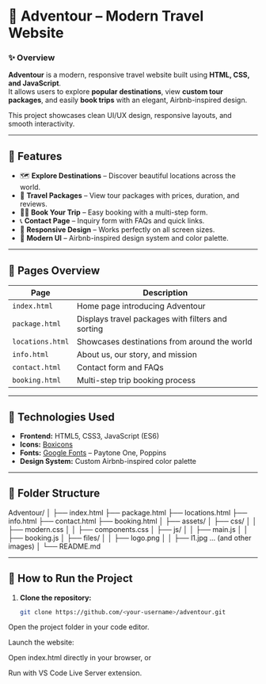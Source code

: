 # 🧳 Adventour – Modern Travel Website

### ✨ Overview
**Adventour** is a modern, responsive travel website built using **HTML, CSS, and JavaScript**.  
It allows users to explore **popular destinations**, view **custom tour packages**, and easily **book trips** with an elegant, Airbnb-inspired design.  

This project showcases clean UI/UX design, responsive layouts, and smooth interactivity.

---

## 🚀 Features
- 🗺️ **Explore Destinations** – Discover beautiful locations across the world.  
- 🧾 **Travel Packages** – View tour packages with prices, duration, and reviews.  
- 🧍‍♂️ **Book Your Trip** – Easy booking with a multi-step form.  
- 📞 **Contact Page** – Inquiry form with FAQs and quick links.  
- 💬 **Responsive Design** – Works perfectly on all screen sizes.  
- 💖 **Modern UI** – Airbnb-inspired design system and color palette.  

---

## 🧠 Pages Overview
| Page | Description |
|------|--------------|
| `index.html` | Home page introducing Adventour |
| `package.html` | Displays travel packages with filters and sorting |
| `locations.html` | Showcases destinations from around the world |
| `info.html` | About us, our story, and mission |
| `contact.html` | Contact form and FAQs |
| `booking.html` | Multi-step trip booking process |

---

## 🧩 Technologies Used
- **Frontend:** HTML5, CSS3, JavaScript (ES6)  
- **Icons:** [Boxicons](https://boxicons.com/)  
- **Fonts:** [Google Fonts](https://fonts.google.com/) – Paytone One, Poppins  
- **Design System:** Custom Airbnb-inspired color palette  

---

## 📁 Folder Structure
Adventour/
│
├── index.html
├── package.html
├── locations.html
├── info.html
├── contact.html
├── booking.html
│
├── assets/
│ ├── css/
│ │ ├── modern.css
│ │ ├── components.css
│ ├── js/
│ │ ├── main.js
│ │ ├── booking.js
│ ├── files/
│ │ ├── logo.png
│ │ ├── l1.jpg ... (and other images)
│
└── README.md


---

## 🧭 How to Run the Project
1. **Clone the repository:**
   ```bash
   git clone https://github.com/<your-username>/adventour.git


Open the project folder in your code editor.

Launch the website:

Open index.html directly in your browser, or

Run with VS Code Live Server extension.
